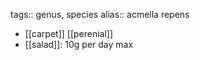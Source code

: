 tags:: genus, species
alias:: acmella repens

- [[carpet]] [[perenial]]
- [[salad]]: 10g per day max